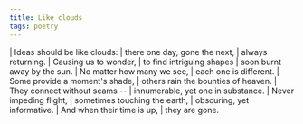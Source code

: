 ```yaml
---
title: Like clouds
tags: poetry
---
```


| Ideas should be like clouds:
| there one day, gone the next,
| always returning.
| Causing us to wonder,
| to find intriguing shapes
| soon burnt away by the sun.
| No matter how many we see,
| each one is different.
| Some provide a moment's shade,
| others rain the bounties of heaven.
| They connect without seams --
| innumerable, yet one in substance.
| Never impeding flight,
| sometimes touching the earth,
| obscuring, yet informative.
| And when their time is up,
| they are gone.
